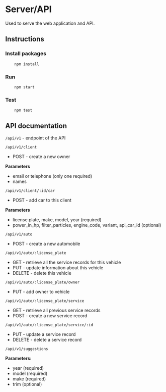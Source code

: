 # Server/API
Used to serve the web application and API.

## Instructions

### Install packages

```
    npm install
```

### Run

```
    npm start
```

### Test
```
    npm test
```

## API documentation

`/api/v1` - endpoint of the API

`/api/v1/client`
* POST - create a new owner

**Parameters**
* email or telephone (only one required)
* names

`/api/v1/client/:id/car`
* POST - add car to this client

**Parameters**
* license plate, make, model, year (required)
* power_in_hp, filter_particles, engine_code, variant, api_car_id (optional)

`/api/v1/auto`
* POST - create a new automobile

`/api/v1/auto/:license_plate`
* GET - retrieve all the service records for this vehicle
* PUT - update information about this vehicle
* DELETE - delete this vehicle

`/api/v1/auto/:license_plate/owner`
* PUT - add owner to vehicle

`/api/v1/auto/:license_plate/service`
* GET - retrieve all previous service records
* POST - create a new service record

`/api/v1/auto/:license_plate/service/:id`
* PUT - update a service record
* DELETE - delete a service record

`/api/v1/suggestions`

**Parameters:**
* year (required)
* model (required)
* make (required)
* trim (optional)